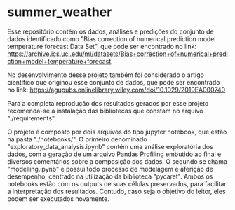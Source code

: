 # summer_weather

Esse repositório contém os dados, análises e predições do conjunto de dados identificado como "Bias correction of numerical prediction model temperature forecast Data Set", que pode ser encontrado no link: https://archive.ics.uci.edu/ml/datasets/Bias+correction+of+numerical+prediction+model+temperature+forecast.

No desenvolvimento desse projeto também foi considerado o artigo científico que originou esse conjunto de dados, que pode ser encontrado no link: https://agupubs.onlinelibrary.wiley.com/doi/10.1029/2019EA000740

Para a completa reprodução dos resultados gerados por esse projeto recomenda-se a instalação das bibliotecas que constam no arquivo "./requirements".

O projeto é composto por dois arquivos do tipo jupyter notebook, que estão na pasta "./notebooks/". O primeiro denominado "exploratory_data_analysis.ipynb" contém uma análise exploratória dos dados, com a geração de um arquivo Pandas Profiling embutido ao final e diversos comentários sobre a composição dos dados. O segundo se chama "modelling.ipynb" e possui todo processo de modelagem e aferição de desempenho, centrado na utilização da biblioteca "pycaret". Ambos os notebooks estão com os outputs de suas células preservados, para facilitar a interpretação dos resultados. Contudo, caso seja o objetivo do leitor, eles podem ser executados novamente.